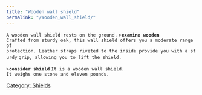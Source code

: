 ```yaml
---
title: "Wooden wall shield"
permalink: "/Wooden_wall_shield/"
---
```


`A wooden wall shield rests on the ground.`
`>`**`examine wooden`**
`Crafted from sturdy oak, this wall shield offers you a moderate range of`
`protection. Leather straps riveted to the inside provide you with a sturdy`
`grip, allowing you to lift the shield.`

`>`**`consider shield`**
`It is a wooden wall shield.`
`It weighs one stone and eleven pounds.`

[Category: Shields](Category:_Shields "wikilink")